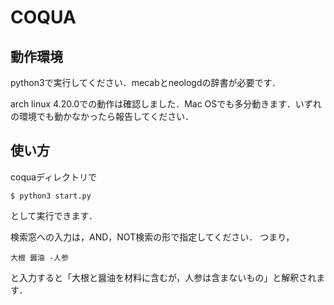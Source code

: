 # COQUA
## 動作環境
python3で実行してください．mecabとneologdの辞書が必要です．

arch linux 4.20.0での動作は確認しました．Mac OSでも多分動きます．いずれの環境でも動かなかったら報告してください．
## 使い方
coquaディレクトリで
```
$ python3 start.py

```
として実行できます．

検索窓への入力は，AND，NOT検索の形で指定してください．
つまり，
```
大根 醤油 -人参
```
と入力すると「大根と醤油を材料に含むが，人参は含まないもの」と解釈されます．

